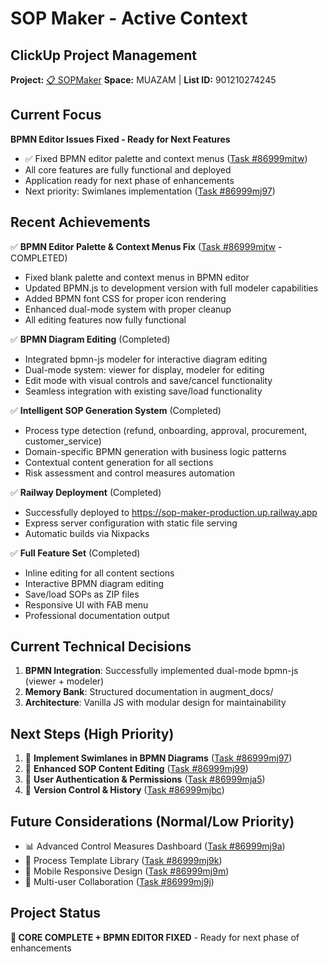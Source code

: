# SOP Maker - Active Context

## ClickUp Project Management
**Project:** [📋 SOPMaker](https://app.clickup.com/2564140/v/l/901210274245)
**Space:** MUAZAM | **List ID:** 901210274245

## Current Focus
**BPMN Editor Issues Fixed - Ready for Next Features**
- ✅ Fixed BPMN editor palette and context menus ([Task #86999mjtw](https://app.clickup.com/t/86999mjtw))
- All core features are fully functional and deployed
- Application ready for next phase of enhancements
- Next priority: Swimlanes implementation ([Task #86999mj97](https://app.clickup.com/t/86999mj97))

## Recent Achievements
✅ **BPMN Editor Palette & Context Menus Fix** ([Task #86999mjtw](https://app.clickup.com/t/86999mjtw) - COMPLETED)
- Fixed blank palette and context menus in BPMN editor
- Updated BPMN.js to development version with full modeler capabilities
- Added BPMN font CSS for proper icon rendering
- Enhanced dual-mode system with proper cleanup
- All editing features now fully functional

✅ **BPMN Diagram Editing** (Completed)
- Integrated bpmn-js modeler for interactive diagram editing
- Dual-mode system: viewer for display, modeler for editing
- Edit mode with visual controls and save/cancel functionality
- Seamless integration with existing save/load functionality

✅ **Intelligent SOP Generation System** (Completed)
- Process type detection (refund, onboarding, approval, procurement, customer_service)
- Domain-specific BPMN generation with business logic patterns
- Contextual content generation for all sections
- Risk assessment and control measures automation

✅ **Railway Deployment** (Completed)
- Successfully deployed to https://sop-maker-production.up.railway.app
- Express server configuration with static file serving
- Automatic builds via Nixpacks

✅ **Full Feature Set** (Completed)
- Inline editing for all content sections
- Interactive BPMN diagram editing
- Save/load SOPs as ZIP files
- Responsive UI with FAB menu
- Professional documentation output

## Current Technical Decisions
1. **BPMN Integration**: Successfully implemented dual-mode bpmn-js (viewer + modeler)
2. **Memory Bank**: Structured documentation in augment_docs/
3. **Architecture**: Vanilla JS with modular design for maintainability

## Next Steps (High Priority)
1. 🎨 **Implement Swimlanes in BPMN Diagrams** ([Task #86999mj97](https://app.clickup.com/t/86999mj97))
2. 📝 **Enhanced SOP Content Editing** ([Task #86999mj99](https://app.clickup.com/t/86999mj99))
3. 🔐 **User Authentication & Permissions** ([Task #86999mja5](https://app.clickup.com/t/86999mja5))
4. 🔄 **Version Control & History** ([Task #86999mjbc](https://app.clickup.com/t/86999mjbc))

## Future Considerations (Normal/Low Priority)
- 📊 Advanced Control Measures Dashboard ([Task #86999mj9a](https://app.clickup.com/t/86999mj9a))
- 🔄 Process Template Library ([Task #86999mj9k](https://app.clickup.com/t/86999mj9k))
- 📱 Mobile Responsive Design ([Task #86999mj9m](https://app.clickup.com/t/86999mj9m))
- 👥 Multi-user Collaboration ([Task #86999mj9j](https://app.clickup.com/t/86999mj9j))

## Project Status
**🎉 CORE COMPLETE + BPMN EDITOR FIXED** - Ready for next phase of enhancements
